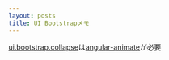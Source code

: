 ```yaml
---
layout: posts
title: UI Bootstrapメモ
---
```

[ui.bootstrap.collapse](https://angular-ui.github.io/bootstrap/#/collapse)は[angular-animate](https://docs.angularjs.org/api/ngAnimate)が必要   
